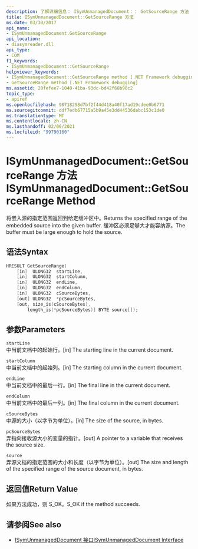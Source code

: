 ```yaml
---
description: 了解详细信息： ISymUnmanagedDocument：： GetSourceRange 方法
title: ISymUnmanagedDocument::GetSourceRange 方法
ms.date: 03/30/2017
api_name:
- ISymUnmanagedDocument.GetSourceRange
api_location:
- diasymreader.dll
api_type:
- COM
f1_keywords:
- ISymUnmanagedDocument::GetSourceRange
helpviewer_keywords:
- ISymUnmanagedDocument::GetSourceRange method [.NET Framework debugging]
- GetSourceRange method [.NET Framework debugging]
ms.assetid: 20fefee7-1040-41ba-93dc-bd42f68b90c2
topic_type:
- apiref
ms.openlocfilehash: 98718298d7bf2f44d418a40f17ad19cdee0b6771
ms.sourcegitcommit: ddf7edb67715a5b9a45e3dd44536dabc153c1de0
ms.translationtype: MT
ms.contentlocale: zh-CN
ms.lasthandoff: 02/06/2021
ms.locfileid: "99790160"
---
```

# <a name="isymunmanageddocumentgetsourcerange-method"></a><span data-ttu-id="ac0cb-103">ISymUnmanagedDocument::GetSourceRange 方法</span><span class="sxs-lookup"><span data-stu-id="ac0cb-103">ISymUnmanagedDocument::GetSourceRange Method</span></span>

<span data-ttu-id="ac0cb-104">将嵌入源的指定范围返回到给定缓冲区中。</span><span class="sxs-lookup"><span data-stu-id="ac0cb-104">Returns the specified range of the embedded source into the given buffer.</span></span> <span data-ttu-id="ac0cb-105">缓冲区必须足够大才能容纳源。</span><span class="sxs-lookup"><span data-stu-id="ac0cb-105">The buffer must be large enough to hold the source.</span></span>  
  
## <a name="syntax"></a><span data-ttu-id="ac0cb-106">语法</span><span class="sxs-lookup"><span data-stu-id="ac0cb-106">Syntax</span></span>  
  
```cpp  
HRESULT GetSourceRange(  
    [in]  ULONG32  startLine,  
    [in]  ULONG32  startColumn,  
    [in]  ULONG32  endLine,  
    [in]  ULONG32  endColumn,  
    [in]  ULONG32  cSourceBytes,  
    [out] ULONG32  *pcSourceBytes,  
    [out, size_is(cSourceBytes),  
        length_is(*pcSourceBytes)] BYTE source[]);  
```  
  
## <a name="parameters"></a><span data-ttu-id="ac0cb-107">参数</span><span class="sxs-lookup"><span data-stu-id="ac0cb-107">Parameters</span></span>  

 `startLine`  
 <span data-ttu-id="ac0cb-108">中当前文档中的起始行。</span><span class="sxs-lookup"><span data-stu-id="ac0cb-108">[in] The starting line in the current document.</span></span>  
  
 `startColumn`  
 <span data-ttu-id="ac0cb-109">中当前文档中的起始列。</span><span class="sxs-lookup"><span data-stu-id="ac0cb-109">[in] The starting column in the current document.</span></span>  
  
 `endLine`  
 <span data-ttu-id="ac0cb-110">中当前文档中的最后一行。</span><span class="sxs-lookup"><span data-stu-id="ac0cb-110">[in] The final line in the current document.</span></span>  
  
 `endColumn`  
 <span data-ttu-id="ac0cb-111">中当前文档中的最后一列。</span><span class="sxs-lookup"><span data-stu-id="ac0cb-111">[in] The final column in the current document.</span></span>  
  
 `cSourceBytes`  
 <span data-ttu-id="ac0cb-112">中源的大小（以字节为单位）。</span><span class="sxs-lookup"><span data-stu-id="ac0cb-112">[in] The size of the source, in bytes.</span></span>  
  
 `pcSourceBytes`  
 <span data-ttu-id="ac0cb-113">弄指向接收源大小的变量的指针。</span><span class="sxs-lookup"><span data-stu-id="ac0cb-113">[out] A pointer to a variable that receives the source size.</span></span>  
  
 `source`  
 <span data-ttu-id="ac0cb-114">弄源文档的指定范围的大小和长度（以字节为单位）。</span><span class="sxs-lookup"><span data-stu-id="ac0cb-114">[out] The size and length of the specified range of the source document, in bytes.</span></span>  
  
## <a name="return-value"></a><span data-ttu-id="ac0cb-115">返回值</span><span class="sxs-lookup"><span data-stu-id="ac0cb-115">Return Value</span></span>  

 <span data-ttu-id="ac0cb-116">如果方法成功，则 S_OK。</span><span class="sxs-lookup"><span data-stu-id="ac0cb-116">S_OK if the method succeeds.</span></span>  
  
## <a name="see-also"></a><span data-ttu-id="ac0cb-117">请参阅</span><span class="sxs-lookup"><span data-stu-id="ac0cb-117">See also</span></span>

- [<span data-ttu-id="ac0cb-118">ISymUnmanagedDocument 接口</span><span class="sxs-lookup"><span data-stu-id="ac0cb-118">ISymUnmanagedDocument Interface</span></span>](isymunmanageddocument-interface.md)
